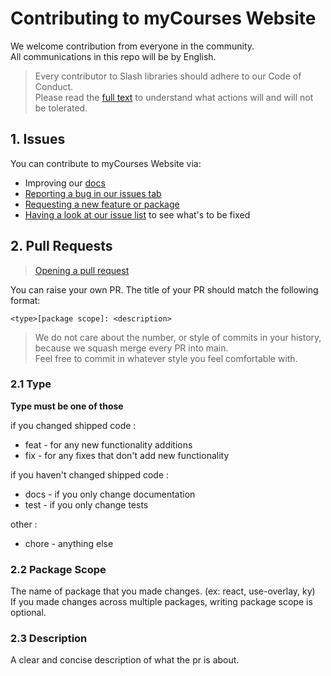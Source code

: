 # Contributing to myCourses Website

We welcome contribution from everyone in the community. <br/>
All communications in this repo will be by English.

> Every contributor to Slash libraries should adhere to our Code of Conduct.
> <br/>Please read the [full text](./CODE_OF_CONDUCT.md) to understand what actions will and will not be tolerated.


## 1. Issues

You can contribute to myCourses Website via:

- Improving our [docs](https://slash.page)
- [Reporting a bug in our issues tab](https://github.com/omar-sherif9993/myCourses/issues/new/choose)
- [Requesting a new feature or package](https://github.com/omar-sherif9993/myCourses/issues/new/choose)
- [Having a look at our issue list](https://github.com/omar-sherif9993/myCourses/issues) to see what's to be fixed


## 2. Pull Requests
> [Opening a pull request](https://github.com/omar-sherif9993/myCourses/compare) <br/>

You can raise your own PR. The title of your PR should match the following format:

```
<type>[package scope]: <description>
```

> We do not care about the number, or style of commits in your history, because we squash merge every PR into main. <br/>
> Feel free to commit in whatever style you feel comfortable with.

### 2.1 Type

**Type must be one of those**

if you changed shipped code :
- feat - for any new functionality additions
- fix - for any fixes that don't add new functionality

if you haven't changed shipped code :
- docs - if you only change documentation
- test - if you only change tests

other :
- chore - anything else

### 2.2 Package Scope

The name of package that you made changes. (ex: react, use-overlay, ky)<br/>
If you made changes across multiple packages, writing package scope is optional.

### 2.3 Description

A clear and concise description of what the pr is about.


